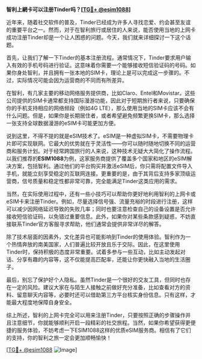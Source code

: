 **智利上網卡可以注册Tinder吗？[[TG💪+ @esim1088](https://t.me/s/esim1088)]**

近年来，随着社交软件的普及，Tinder已经成为许多人寻找恋爱、约会甚至友谊的重要平台之一。然而，对于在智利旅行或居住的人来说，能否使用当地的上网卡成功注册Tinder却是一个让人困惑的问题。今天，我们就来详细探讨一下这个话题。

首先，让我们了解一下Tinder的基本注册流程。通常情况下，Tinder要求用户输入有效的手机号码进行验证。这意味着你需要一个能够接收短信验证码的号码。如果你身处智利，并且拥有一张本地的SIM卡，理论上是可以完成这一步骤的。不过，实际情况可能会因为运营商的不同而有所差异。

在智利，有几家主要的移动网络服务提供商，比如Claro、Entel和Movistar。这些公司提供的SIM卡通常都支持国际漫游功能，因此对于短期旅行者来说，只要确保你的手机支持相应的网络频段（例如4G LTE），那么使用当地的SIM卡应该不会有什么问题。但是，如果你是长期居住者，或者希望避免频繁更换SIM卡，那么选择一张支持全球数据漫游的eSIM卡可能更加方便。

说到这里，不得不提的就是eSIM技术了。eSIM是一种虚拟SIM卡，不需要物理卡片即可实现联网。它最大的优势就在于灵活性——你可以随时随地切换不同的运营商和服务计划。对于经常跨国旅行的人来说，这种技术无疑大大简化了操作流程。以我们推荐的**ESIM1088**为例，这家服务商提供了覆盖多个国家和地区的eSIM解决方案，包括智利。通过他们的平台购买并激活eSIM后，你只需将配置文件导入手机，就能立刻享受稳定的互联网连接。更重要的是，由于其背后支持多家顶级运营商，信号质量和稳定性都非常可靠，完全能满足Tinder这类应用的需求。

当然，在实际使用过程中，还有一些小技巧可以帮助你更好地利用智利的上网卡或eSIM卡来注册Tinder。例如，尽量选择信号强、流量充裕的时段进行注册，这样可以减少因网络延迟导致的失败几率；同时也要注意检查自己的设备设置是否允许接收短信验证码，以免错过重要信息。此外，如果你对某些条款感到疑惑，不妨直接联系Tinder官方客服寻求帮助，他们通常会提供非常详尽的解答。

除了技术层面的因素外，文化差异也可能影响到Tinder的使用体验。智利作为一个热情奔放的南美国家，人们普遍比较开放且乐于交际。因此，在这里使用Tinder时，保持积极的态度非常重要。试着多参与一些互动，比如主动发起对话、分享有趣的内容等，这不仅能提高匹配率，还能让你更快融入当地的生活圈子。

最后，别忘了保护好个人隐私。虽然Tinder是一个很好的交友工具，但同时也存在一定的风险。建议大家在与陌生人接触之前做好充分准备，比如查看对方的资料、留意聊天内容等，必要时还可以借助第三方平台核实身份信息。只有这样，才能最大程度地保障自身安全。

综上所述，智利的上网卡完全可以用来注册Tinder，只要按照正确的步骤操作并且注意细节，你就能够顺利开启一段精彩的社交旅程。当然，如果你希望获得更便捷的服务体验，不妨考虑一下ESIM1088这样的优质eSIM服务商。相信有了它们的支持，你的智利之旅一定会更加顺畅愉快！

[[TG💪+ @esim1088](https://t.me/s/esim1088) ![Image](https://i.postimg.cc/4NQfJmqS/Snipaste-2025-05-13-00-14-12.png)]